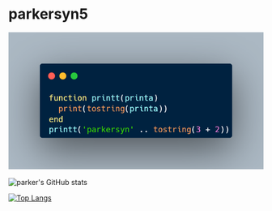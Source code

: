 # parkersyn5

![alt text](https://github.com/parkersyn5/parkersyn5/blob/main/carbon.png)

![parker's GitHub stats](https://github-readme-stats.vercel.app/api?username=parkersyn5&show_icons=true&theme=)

[![Top Langs](https://github-readme-stats.vercel.app/api/top-langs/?username=parkersyn5&layout=compact)](https://github.com/anuraghazra/github-readme-stats)
